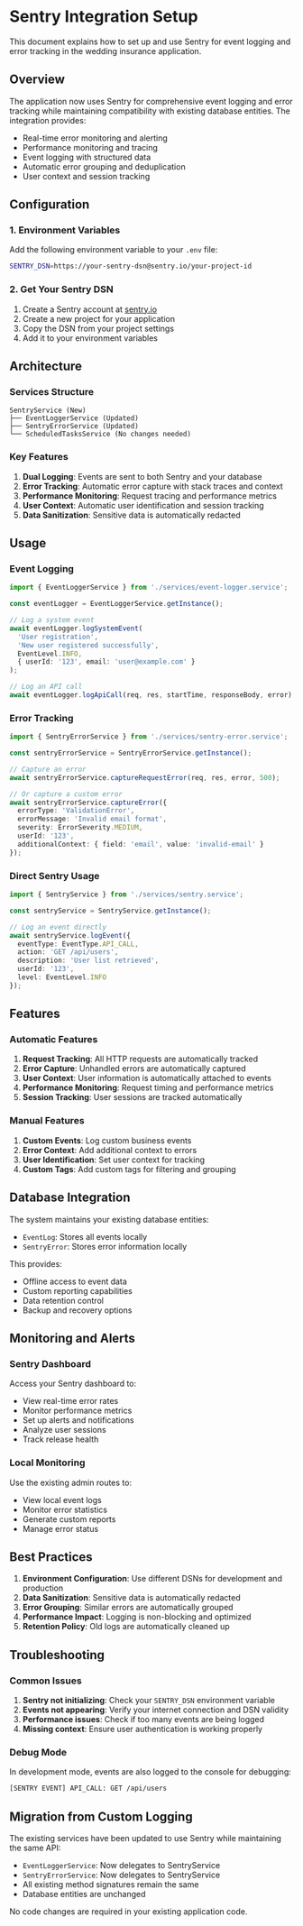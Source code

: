 # Sentry Integration Setup

This document explains how to set up and use Sentry for event logging and error tracking in the wedding insurance application.

## Overview

The application now uses Sentry for comprehensive event logging and error tracking while maintaining compatibility with existing database entities. The integration provides:

- Real-time error monitoring and alerting
- Performance monitoring and tracing
- Event logging with structured data
- Automatic error grouping and deduplication
- User context and session tracking

## Configuration

### 1. Environment Variables

Add the following environment variable to your `.env` file:

```bash
SENTRY_DSN=https://your-sentry-dsn@sentry.io/your-project-id
```

### 2. Get Your Sentry DSN

1. Create a Sentry account at [sentry.io](https://sentry.io)
2. Create a new project for your application
3. Copy the DSN from your project settings
4. Add it to your environment variables

## Architecture

### Services Structure

```
SentryService (New)
├── EventLoggerService (Updated)
├── SentryErrorService (Updated)
└── ScheduledTasksService (No changes needed)
```

### Key Features

1. **Dual Logging**: Events are sent to both Sentry and your database
2. **Error Tracking**: Automatic error capture with stack traces and context
3. **Performance Monitoring**: Request tracing and performance metrics
4. **User Context**: Automatic user identification and session tracking
5. **Data Sanitization**: Sensitive data is automatically redacted

## Usage

### Event Logging

```typescript
import { EventLoggerService } from './services/event-logger.service';

const eventLogger = EventLoggerService.getInstance();

// Log a system event
await eventLogger.logSystemEvent(
  'User registration',
  'New user registered successfully',
  EventLevel.INFO,
  { userId: '123', email: 'user@example.com' }
);

// Log an API call
await eventLogger.logApiCall(req, res, startTime, responseBody, error);
```

### Error Tracking

```typescript
import { SentryErrorService } from './services/sentry-error.service';

const sentryErrorService = SentryErrorService.getInstance();

// Capture an error
await sentryErrorService.captureRequestError(req, res, error, 500);

// Or capture a custom error
await sentryErrorService.captureError({
  errorType: 'ValidationError',
  errorMessage: 'Invalid email format',
  severity: ErrorSeverity.MEDIUM,
  userId: '123',
  additionalContext: { field: 'email', value: 'invalid-email' }
});
```

### Direct Sentry Usage

```typescript
import { SentryService } from './services/sentry.service';

const sentryService = SentryService.getInstance();

// Log an event directly
await sentryService.logEvent({
  eventType: EventType.API_CALL,
  action: 'GET /api/users',
  description: 'User list retrieved',
  userId: '123',
  level: EventLevel.INFO
});
```

## Features

### Automatic Features

1. **Request Tracking**: All HTTP requests are automatically tracked
2. **Error Capture**: Unhandled errors are automatically captured
3. **User Context**: User information is automatically attached to events
4. **Performance Monitoring**: Request timing and performance metrics
5. **Session Tracking**: User sessions are tracked automatically

### Manual Features

1. **Custom Events**: Log custom business events
2. **Error Context**: Add additional context to errors
3. **User Identification**: Set user context for tracking
4. **Custom Tags**: Add custom tags for filtering and grouping

## Database Integration

The system maintains your existing database entities:

- `EventLog`: Stores all events locally
- `SentryError`: Stores error information locally

This provides:
- Offline access to event data
- Custom reporting capabilities
- Data retention control
- Backup and recovery options

## Monitoring and Alerts

### Sentry Dashboard

Access your Sentry dashboard to:
- View real-time error rates
- Monitor performance metrics
- Set up alerts and notifications
- Analyze user sessions
- Track release health

### Local Monitoring

Use the existing admin routes to:
- View local event logs
- Monitor error statistics
- Generate custom reports
- Manage error status

## Best Practices

1. **Environment Configuration**: Use different DSNs for development and production
2. **Data Sanitization**: Sensitive data is automatically redacted
3. **Error Grouping**: Similar errors are automatically grouped
4. **Performance Impact**: Logging is non-blocking and optimized
5. **Retention Policy**: Old logs are automatically cleaned up

## Troubleshooting

### Common Issues

1. **Sentry not initializing**: Check your `SENTRY_DSN` environment variable
2. **Events not appearing**: Verify your internet connection and DSN validity
3. **Performance issues**: Check if too many events are being logged
4. **Missing context**: Ensure user authentication is working properly

### Debug Mode

In development mode, events are also logged to the console for debugging:

```bash
[SENTRY EVENT] API_CALL: GET /api/users
```

## Migration from Custom Logging

The existing services have been updated to use Sentry while maintaining the same API:

- `EventLoggerService`: Now delegates to SentryService
- `SentryErrorService`: Now delegates to SentryService
- All existing method signatures remain the same
- Database entities are unchanged

No code changes are required in your existing application code. 